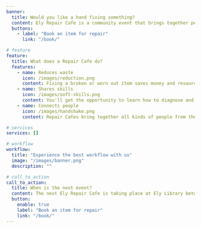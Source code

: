 ```yaml
---
banner:
  title: Would you like a hand fixing something?
  content: Ely Repair Cafe is a community event that brings together people with broken stuff with people who like to fix things.
  buttons:
    - label: "Book an item for repair"
      link: "/book/"

# feature
feature:
  title: What does a Repair Cafe do?
  features:
    - name: Reduces waste
      icon: /images/reduction.png
      content: Fixing a broken or worn out item saves money and resources, and reduces CO² emissions.
    - name: Shares skills
      icon: /images/soft-skills.png
      content: You'll get the opportunity to learn how to diagnose and repair things, giving you confidence to work on your own items.
    - name: Connects people
      icon: /images/handshake.png
      content: Repair Cafes bring together all kinds of people from the local community in a positive environment.

# services
services: []

# workflow
workflow:
  title: "Experience the best workflow with us"
  image: "/images/banner.png"
  description: ""

# call_to_action
call_to_action:
  title: When is the next event?
  content: The next Ely Repair Cafe is taking place at Ely Library between 11am and 2pm on Saturday, 25 January 2025 and we'd love to see you there
  button:
    enable: true
    label: "Book an item for repair"
    link: "/book/"
---
```


